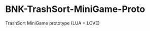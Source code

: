 BNK-TrashSort-MiniGame-Proto
============================

TrashSort MiniGame prototype (LUA + LOVE)
